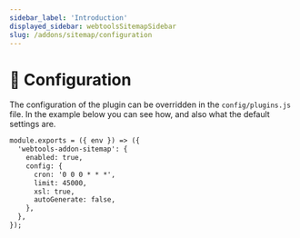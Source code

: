 ```yaml
---
sidebar_label: 'Introduction'
displayed_sidebar: webtoolsSitemapSidebar
slug: /addons/sitemap/configuration
---
```


# 🔧 Configuration
The configuration of the plugin can be overridden in the `config/plugins.js` file. 
In the example below you can see how, and also what the default settings are.

```md title="config/plugins.js"
module.exports = ({ env }) => ({
  'webtools-addon-sitemap': {
    enabled: true,
    config: {
      cron: '0 0 0 * * *',
      limit: 45000,
      xsl: true,
      autoGenerate: false,
    },
  },
});
```
